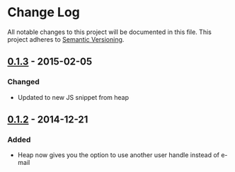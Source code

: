 # Change Log
All notable changes to this project will be documented in this file.
This project adheres to [Semantic Versioning](http://semver.org/).

<!-- ## [Unreleased][unreleased] -->

## [0.1.3] - 2015-02-05
### Changed
- Updated to new JS snippet from heap

## [0.1.2] - 2014-12-21
### Added
- Heap now gives you the option to use another user handle instead of e-mail

[unreleased]: https://github.com/hectormalot/heap/compare/v0.1.3...HEAD
[0.1.3]: https://github.com/hectormalot/heap/compare/v0.1.3...v0.1.2
[0.1.2]: https://github.com/hectormalot/heap/compare/v0.1.2...v0.1.1
[0.1.1]: https://github.com/hectormalot/heap/compare/v0.1.1...v0.1.0
